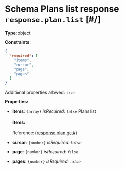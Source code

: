 # Schema Plans list response `response.plan.list`  [#/]


**Type**: object





**Constraints**:

```json
{
  "required": [
    "items",
    "cursor",
    "page",
    "pages"
  ]
}
```


Additional properties allowed: `true`


**Properties:**


 - **items**: `{array}` *isRequired: `false`* Plans list
    
    <a name="/properties/items"/>
    
    
    
    
    #### Items:
    
    
    Reference: <a href="response.plan.get.md#">  (response.plan.get#)</a>
    
 - **cursor**: `{number}` *isRequired: `false`* 
 - **page**: `{number}` *isRequired: `false`* 
 - **pages**: `{number}` *isRequired: `false`* 
